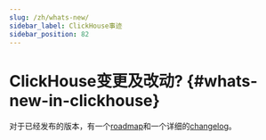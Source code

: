 ```yaml
---
slug: /zh/whats-new/
sidebar_label: ClickHouse事迹
sidebar_position: 82
---
```


# ClickHouse变更及改动? {#whats-new-in-clickhouse}

对于已经发布的版本，有一个[roadmap](../whats-new/roadmap.md)和一个详细的[changelog](../whats-new/changelog/index.md)。
